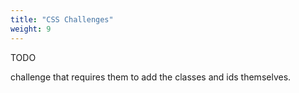 ```yaml
---
title: "CSS Challenges"
weight: 9
---
```


TODO


challenge that requires them to add the classes and ids themselves.
